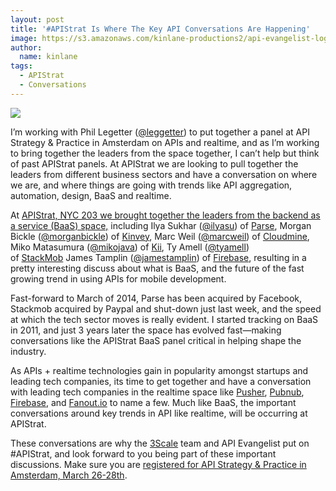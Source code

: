 ```yaml
---
layout: post
title: '#APIStrat Is Where The Key API Conversations Are Happening'
image: https://s3.amazonaws.com/kinlane-productions2/api-evangelist-logos/api-evangelist-butterfly-vertical.png
author:
  name: kinlane
tags:
  - APIStrat
  - Conversations
---
```

[![](https://s3.amazonaws.com/kinlane-productions2/events/api-strategy-practice-conference/apistrat-baas-panel-nyc.jpg)](http://www.infoq.com/presentations/Mobile-Back-end-Service)

I’m working with Phil Legetter ([@leggetter](https://twitter.com/leggetter)) to put together a panel at API Strategy & Practice in Amsterdam on APIs and realtime, and as I’m working to bring together the leaders from the space together, I can’t help but think of past APIStrat panels. At APIStrat we are looking to pull together the leaders from different business sectors and have a conversation on where we are, and where things are going with trends like API aggregation, automation, design, BaaS and realtime.

At [APIStrat, NYC 203 we brought together the leaders from the backend as a service (BaaS) space,](http://www.infoq.com/presentations/Mobile-Back-end-Service) including Ilya Sukhar ([@ilyasu](https://twitter.com/ilyasu)) of [Parse](http://www.parse.com/), Morgan Bickle ([@morganbickle](https://twitter.com/morganbickle)) of [Kinvey](http://www.kinvey.com/), Marc Weil ([@marcweil](https://twitter.com/marcweil)) of [Cloudmine](https://cloudmine.me/), Miko Matasumura ([@mikojava](https://twitter.com/mikojava)) of [Kii](http://kii.com/), Ty Amell ([@tyamell](https://twitter.com/tyamell)) of [StackMob](https://www.stackmob.com/) James Tamplin ([@jamestamplin](https://twitter.com/jamestamplin)) of [Firebase](https://www.firebase.com/), resulting in a pretty interesting discuss about what is BaaS, and the future of the fast growing trend in using APIs for mobile development.

Fast-forward to March of 2014, Parse has been acquired by Facebook, Stackmob acquired by Paypal and shut-down just last week, and the speed at which the tech sector moves is really evident. I started tracking on BaaS in 2011, and just 3 years later the space has evolved fast—making conversations like the APIStrat BaaS panel critical in helping shape the industry.

As APIs + realtime technologies gain in popularity amongst startups and leading tech companies, its time to get together and have a conversation with leading tech companies in the realtime space like [Pusher](http://pusher.com/), [Pubnub](http://www.pubnub.com/), [Firebase](https://www.firebase.com/), and [Fanout.io](https://fanout.io/) to name a few. Much like BaaS, the important conversations around key trends in API like realtime, will be occurring at APIStrat.

These conversations are why the [3Scale](http://bit.ly/13esk6Q) team and API Evangelist put on #APIStrat, and look forward to you being part of these important discussions. Make sure you are [registered for API Strategy & Practice in Amsterdam, March 26-28th](http://www.apistrategyconference.com/2014Amsterdam/index.php).